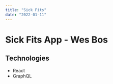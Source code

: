 ```yaml
---
title: "Sick Fits"
date: "2022-01-11"
---
```


# Sick Fits App - Wes Bos

## Technologies

- React
- GraphQL
